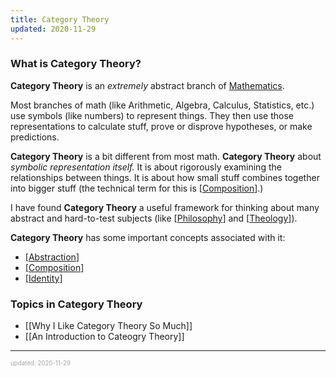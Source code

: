 ```yaml
---
title: Category Theory
updated: 2020-11-29
---
```


### What is Category Theory?

**Category Theory** is an _extremely_ abstract branch of <a href="https://en.wikipedia.org/wiki/Mathematics" target="_blank">Mathematics</a>.

Most branches of math (like Arithmetic, Algebra, Calculus, Statistics, etc.) use symbols (like numbers) to represent things. They then use those representations to calculate stuff, prove or disprove hypotheses, or make predictions.

**Category Theory** is a bit different from most math. **Category Theory** about _symbolic representation itself._ It is about rigorously examining the relationships between things. It is about how small stuff combines together into bigger stuff (the technical term for this is [[Composition]].)

I have found **Category Theory** a useful framework for thinking about many abstract and hard-to-test subjects (like [[Philosophy]] and [[Theology]]).

**Category Theory** has some important concepts associated with it:

- [[Abstraction]]
- [[Composition]]
- [[Identity]]

### Topics in Category Theory

- [[Why I Like Category Theory So Much]]
- [[An Introduction to Cateogry Theory]]

---

<sup><sub><font color="#a6a6a6">updated: 2020-11-29</font></sub></sup>

[//begin]: # "Autogenerated link references for markdown compatibility"
[composition]: composition "Composition"
[philosophy]: philosophy "Philosophy"
[theology]: theology "Theology"
[abstraction]: abstraction "Abstraction"
[identity]: ../node_modules/ext/docs/function/identity "Function.identity"
[why-i-like-category-theory-so-much]: why-i-like-category-theory-so-much "Why I Like Category Theory So Much"
[an-introduction-to-cateogry-theory]: an-introduction-to-cateogry-theory "An Introduction to Cateogry Theory"
[//end]: # "Autogenerated link references"
